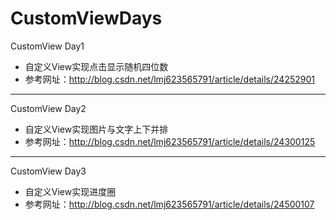 # CustomViewDays

CustomView Day1

 * 自定义View实现点击显示随机四位数
 * 参考网址：http://blog.csdn.net/lmj623565791/article/details/24252901

- - -

CustomView Day2

 * 自定义View实现图片与文字上下并排
 * 参考网址：http://blog.csdn.net/lmj623565791/article/details/24300125

- - -

 CustomView Day3

 * 自定义View实现进度圈
 * 参考网址：http://blog.csdn.net/lmj623565791/article/details/24500107